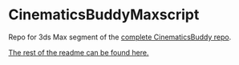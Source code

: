 # CinematicsBuddyMaxscript
Repo for 3ds Max segment of the [complete CinematicsBuddy repo](https://github.com/CinderBlocc/CinematicsBuddy).

[The rest of the readme can be found here.](https://github.com/CinderBlocc/CinematicsBuddyMaxscript/blob/master/bakkesmod/data/CinematicsBuddy/Plugins/3dsMax/README.md)
